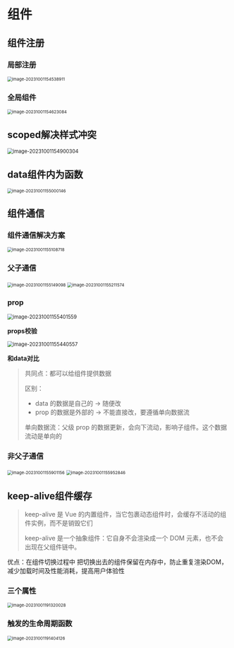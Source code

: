 # 组件

## 组件注册

### 局部注册

<img src="img/3.组件/image-20231001154538911.png" alt="image-20231001154538911" style="zoom:67%;" />

### 全局组件

<img src="img/3.组件/image-20231001154623084.png" alt="image-20231001154623084" style="zoom:67%;" />

## scoped解决样式冲突

<img src="img/3.组件/image-20231001154900304.png" alt="image-20231001154900304" style="zoom: 80%;" />

## data组件内为函数

<img src="img/3.组件/image-20231001155000146.png" alt="image-20231001155000146" style="zoom:67%;" />

## 组件通信

### 组件通信解决方案

<img src="img/3.组件/image-20231001155108718.png" alt="image-20231001155108718" style="zoom:67%;" />

### 父子通信

<img src="img/3.组件/image-20231001155149098.png" alt="image-20231001155149098" style="zoom: 67%;" />

<img src="img/3.组件/image-20231001155211574.png" alt="image-20231001155211574" style="zoom:67%;" />

### prop

<img src="img/3.组件/image-20231001155401559.png" alt="image-20231001155401559" style="zoom: 80%;" />

**props校验**

<img src="img/3.组件/image-20231001155440557.png" alt="image-20231001155440557" style="zoom: 80%;" />

**和data对比**

> 共同点：都可以给组件提供数据
>
> 区别：
>
> - data 的数据是自己的 → 随便改
> - prop 的数据是外部的 → 不能直接改，要遵循单向数据流
>
> 单向数据流：父级 prop 的数据更新，会向下流动，影响子组件。这个数据流动是单向的

### 非父子通信

<img src="img/3.组件/image-20231001155901156.png" alt="image-20231001155901156" style="zoom:67%;" />

<img src="img/3.组件/image-20231001155952846.png" alt="image-20231001155952846" style="zoom:67%;" />

## keep-alive组件缓存

> keep-alive 是 Vue 的内置组件，当它包裹动态组件时，会缓存不活动的组件实例，而不是销毁它们
>
> keep-alive 是一个抽象组件：它自身不会渲染成一个 DOM 元素，也不会出现在父组件链中。

优点：在组件切换过程中 把切换出去的组件保留在内存中，防止重复渲染DOM，减少加载时间及性能消耗，提高用户体验性

### 三个属性

<img src="img/3.组件/image-20231001191320028.png" alt="image-20231001191320028" style="zoom:67%;" />

### 触发的生命周期函数

<img src="img/3.组件/image-20231001191404126.png" alt="image-20231001191404126" style="zoom:67%;" />